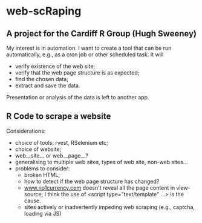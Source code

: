 # web-scRaping

## A project for the Cardiff R Group (Hugh Sweeney)

My interest is in automation. I want to create a tool that can be run automatically, e.g., as a cron job or other scheduled task. It will

- verify existence of the web site;
- verify that the web page structure is as expected;
- find the chosen data;
- extract and save the data.

Presentation or analysis of the data is left to another app.


## R Code to scrape a website

Considerations:

- choice of tools: rvest, RSelenium etc;
- choice of website;
- web__site__ or web__page__?
- generalising to multiple web sites, types of web site, non-web sites...
- problems to consider:
  - broken HTML;
  - how to detect if the web page structure has changed?
  - www.no1currency.com doesn't reveal all the page content in view-source; I think the use of <script type="text/template" ...> is the cause.
  - sites actively or inadvertently impeding web scraping (e.g., captcha, loading via JS)
